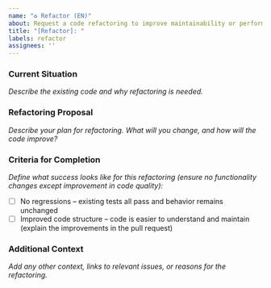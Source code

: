 ```yaml
---
name: "♻️ Refactor (EN)"
about: Request a code refactoring to improve maintainability or performance
title: "[Refactor]: "
labels: refactor
assignees: ''
---
```


### Current Situation  
*Describe the existing code and why refactoring is needed.*  
<!-- Example: "The `ProductComparator` class handles both data fetching and calculation, making it hard to test and maintain." -->

### Refactoring Proposal  
*Describe your plan for refactoring. What will you change, and how will the code improve?*  
<!-- Example: "Separate data fetching into `ProductDataService` and restrict `ProductComparator` to calculations. This will reduce class size and improve testability." -->

### Criteria for Completion  
*Define what success looks like for this refactoring (ensure no functionality changes except improvement in code quality):*  
- [ ] No regressions – existing tests all pass and behavior remains unchanged  
- [ ] Improved code structure – code is easier to understand and maintain (explain the improvements in the pull request)  
<!-- You can add additional specific goals, e.g. performance benchmarks or reduced duplication, if applicable. -->

### Additional Context  
*Add any other context, links to relevant issues, or reasons for the refactoring.*  
<!-- Example: "This refactor will make it easier to add new comparison metrics in the future and is a prerequisite for issue #789." -->  
